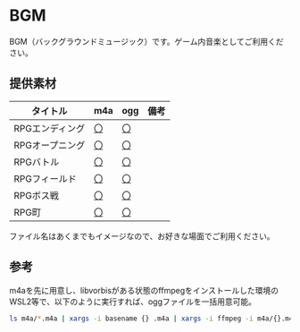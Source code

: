 # BGM

BGM（バックグラウンドミュージック）です。ゲーム内音楽としてご利用ください。

## 提供素材

|タイトル|m4a|ogg|備考|
|----|----|---|---|
|RPGエンディング|[〇](./m4a/RPGエンディング.m4a)|[〇](./ogg/RPGエンディング.ogg)||
|RPGオープニング|[〇](./m4a/RPGオープニング.m4a)|[〇](./ogg/RPGオープニング.ogg)||
|RPGバトル|[〇](./m4a/RPGバトル.m4a)|[〇](./ogg/RPGバトル.ogg)||
|RPGフィールド|[〇](./m4a/RPGフィールド.m4a)|[〇](./ogg/RPGフィールド.ogg)||
|RPGボス戦|[〇](./m4a/RPGボス戦.m4a)|[〇](./ogg/RPGボス戦.ogg)||
|RPG町|[〇](./m4a/RPG町.m4a)|[〇](./ogg/RPG町.ogg)||

ファイル名はあくまでもイメージなので、お好きな場面でご利用ください。

## 参考

m4aを先に用意し、libvorbisがある状態のffmpegをインストールした環境のWSL2等で、以下のように実行すれば、oggファイルを一括用意可能。

```sh
ls m4a/*.m4a | xargs -i basename {} .m4a | xargs -i ffmpeg -i m4a/{}.m4a -acodec libvorbis ogg/{}.ogg
```
